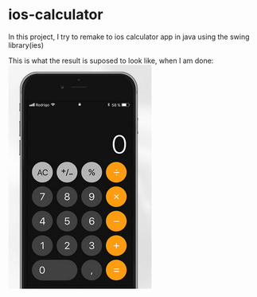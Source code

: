 # ios-calculator
In this project, I try to remake to ios calculator app in java using the swing library(ies)

 This is what the result is suposed to look like, when I am done:
 ![alt text](https://github.com/Sebastian-Sonne/ios-calculator/blob/main/IOS%20calculator.png)
